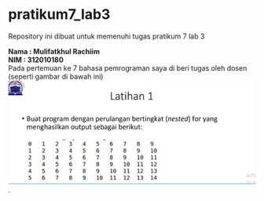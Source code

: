 # pratikum7_lab3
Repository ini dibuat untuk memenuhi tugas pratikum 7 lab 3


**Nama : Mulifatkhul Rachiim** <br>
**NIM  : 312010180** <br>
Pada pertemuan ke 7 bahasa pemrograman saya di beri tugas oleh dosen (seperti gambar di bawah ini) <br>
![tugas 7](picture/lat1.PNG) . <br>


